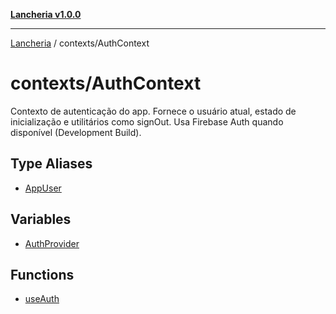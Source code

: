 [**Lancheria v1.0.0**](../../README.md)

***

[Lancheria](../../README.md) / contexts/AuthContext

# contexts/AuthContext

Contexto de autenticação do app. Fornece o usuário atual, estado de inicialização
e utilitários como signOut. Usa Firebase Auth quando disponível (Development Build).

## Type Aliases

- [AppUser](type-aliases/AppUser.md)

## Variables

- [AuthProvider](variables/AuthProvider.md)

## Functions

- [useAuth](functions/useAuth.md)

